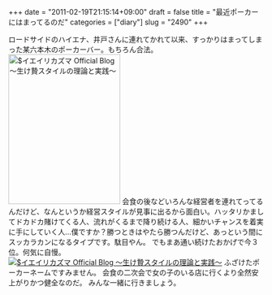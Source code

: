 +++
date = "2011-02-19T21:15:14+09:00"
draft = false
title = "最近ポーカーにはまってるのだ"
categories = ["diary"]
slug = "2490"
+++

ロードサイドのハイエナ、井戸さんに連れてかれて以来、すっかりはまってしまった某六本木のポーカーバー。もちろん合法。
<a href="/images/ameblo/blog_import_4f7a3ad6bb9ea.jpg"><img src="/images/ameblo/blog_import_4f7a3ad57b868.jpg"  alt="$イエイリカズマ Official Blog ～生け贄スタイルの理論と実践～" width="220" height="295" border="0" /></a>
会食の後などいろんな経営者を連れてってるんだけど、なんというか経営スタイルが見事に出るから面白い。ハッタリかましてドカドカ賭けてくる人、流れがくるまで降り続ける人、細かいチャンスを着実に手にしていく人…僕ですか？勝つときはやたら勝つんだけど、あっという間にスッカラカンになるタイプです。駄目やん。
でもまあ通い続けたおかげで今３位。何気に自慢。
<a href="/images/ameblo/blog_import_4f7a3ad732d14.png"><img src="/images/ameblo/blog_import_4f7a3ad732d14.png"  alt="$イエイリカズマ Official Blog ～生け贄スタイルの理論と実践～" border="0" /></a>
ふざけたポーカーネームですみません。
会食の二次会で女の子のいる店に行くより全然安上がりかつ健全なのだ。
みんな一緒に行きましょう。
